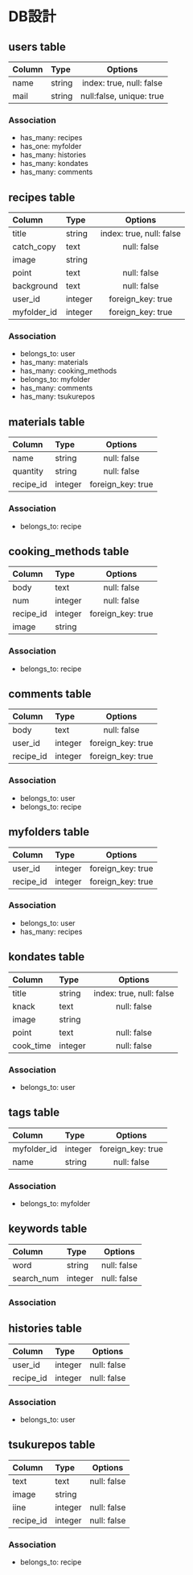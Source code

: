 # DB設計

## users table
| Column | Type    | Options                   |
|:-------|:--------|:-------------------------:|
| name   | string  | index: true, null: false  |
| mail   | string  | null:false, unique: true  |

### Association
* has_many: recipes
* has_one: myfolder
* has_many: histories
* has_many: kondates
* has_many: comments

## recipes table
| Column      | Type    | Options                 |
|:------------|:--------|:-----------------------:|
| title       | string  | index: true, null: false|
| catch_copy  | text    | null: false             |
| image       | string  |                         |
| point       | text    | null: false             |
| background  | text    | null: false             |
| user_id     | integer | foreign_key: true       |
| myfolder_id | integer | foreign_key: true       |


### Association
* belongs_to: user
* has_many: materials
* has_many: cooking_methods
* belongs_to: myfolder
* has_many: comments
* has_many: tsukurepos

## materials table
| Column    | Type    | Options           |
|:----------|:--------|:-----------------:|
| name      | string  | null: false       |
| quantity  | string  | null: false       |
| recipe_id | integer | foreign_key: true |

### Association
* belongs_to: recipe

## cooking_methods table
| Column    | Type    | Options           |
|:----------|:--------|:-----------------:|
| body      | text    | null: false       |
| num       | integer | null: false       |
| recipe_id | integer | foreign_key: true |
| image     | string  |                   |

### Association
* belongs_to: recipe

## comments table
| Column    | Type    | Options           |
|:----------|:--------|:-----------------:|
| body      | text    | null: false       |
| user_id   | integer | foreign_key: true |
| recipe_id | integer | foreign_key: true |

### Association
* belongs_to: user
* belongs_to: recipe

## myfolders table
| Column    | Type    | Options           |
|:----------|:--------|:-----------------:|
| user_id   | integer | foreign_key: true |
| recipe_id | integer | foreign_key: true |

### Association
* belongs_to: user
* has_many: recipes

## kondates table
| Column     | Type    | Options                 |
|:-----------|:--------|:-----------------------:|
| title      | string  | index: true, null: false|
| knack      | text    | null: false             |
| image      | string  |                         |
| point      | text    | null: false             |
| cook_time  | integer | null: false             |

### Association
* belongs_to: user

## tags table
| Column        | Type    | Options           |
|:--------------|:--------|:-----------------:|
| myfolder_id   | integer | foreign_key: true |
| name          | string  | null: false       |

### Association
* belongs_to: myfolder

## keywords table
| Column     | Type    | Options           |
|:-----------|:--------|:-----------------:|
| word       | string  | null: false       |
| search_num | integer | null: false       |

### Association


## histories table
| Column     | Type    | Options           |
|:-----------|:--------|:-----------------:|
| user_id    | integer | null: false       |
| recipe_id  | integer | null: false       |

### Association
* belongs_to: user

## tsukurepos table
| Column    | Type    | Options           |
|:----------|:--------|:-----------------:|
| text      | text    | null: false       |
| image     | string  |                   |
| iine      | integer | null: false       |
| recipe_id | integer | null: false       |

### Association
* belongs_to: recipe

